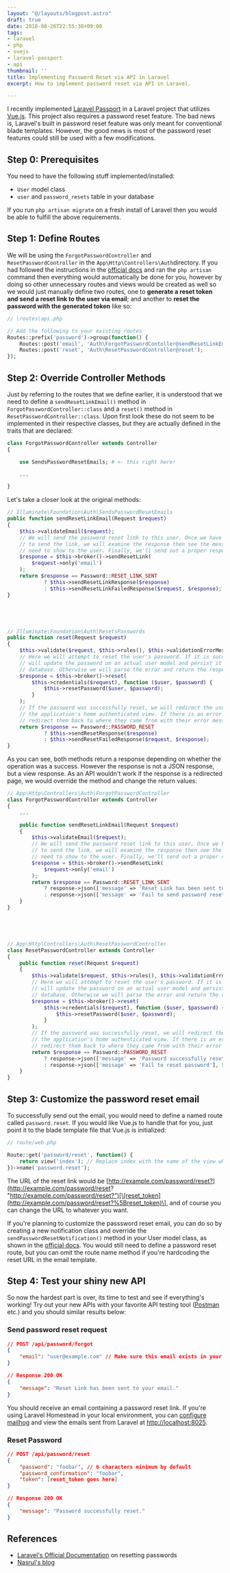 ```yaml
---
layout: "@/layouts/blogpost.astro"
draft: true
date: 2018-08-26T22:55:38+09:00
tags:
- laravel
- php
- vuejs
- laravel-passport
- api
thumbnail: ''
title: Implementing Password Reset via API in Laravel
excerpt: How to implement password reset via API in Laravel.

---
```

I recently implemented [Laravel Passport](https://laravel.com/docs/5.6/passport) in a Laravel project that utilizes [Vue.js](https://vuejs.org/). This project also requires a password reset feature. The bad news is, Laravel's built in password reset feature was only meant for conventional blade templates. However, the good news is most of the password reset features could still be used with a few modifications.

## Step 0: Prerequisites

You need to have the following stuff implemented/installed:

* `User` model class
* `user` and `password_resets` table in your database

If you run `php artisan migrate` on a fresh install of Laravel then you would be able to fulfill the above requirements.

## Step 1: Define Routes

We will be using the `ForgotPasswordController` and `ResetPasswordController` in the `App\Http\Controllers\Auth`directory. If you had followed the instructions in the [official docs](https://laravel.com/docs/5.6/passwords) and ran the `php artisan` command then everything would automatically be done for you, however by doing so other unnecessary routes and views would be created as well so we would just manually define two routes, one to **generate a reset token and send a reset link to the user via email**; and another to **reset the password with the generated token** like so:

```php
// \routes\api.php

// Add the following to your existing routes
Routes::prefix('password')->group(function() {
    Routes::post('email', 'Auth\ForgotPasswordContoller@sendResetLinkEmail');
    Routes::post('reset', 'Auth\ResetPasswordController@reset');
});
```

## Step 2: Override Controller Methods

Just by referring to the routes that we define earlier, it is understood that we need to define a `sendResetLinkEmail()` method in `ForgotPasswordController::class` and a `reset()` method in `ResetPasswordController::class`. Upon first look these do not seem to be implemented in their respective classes, but they are actually defined in the traits that are declared:

```php
class ForgotPasswordController extends Controller
{

    use SendsPasswordResetEmails; # <- this right here!

    ...

}
```

Let's take a closer look at the original methods:

```php
// Illuminate\Foundation\Auth\SendsPasswordResetEmails
public function sendResetLinkEmail(Request $request)
{
    $this->validateEmail($request);
    // We will send the password reset link to this user. Once we have attempted
    // to send the link, we will examine the response then see the message we
    // need to show to the user. Finally, we'll send out a proper response.
    $response = $this->broker()->sendResetLink(
        $request->only('email')
    );
    return $response == Password::RESET_LINK_SENT
            ? $this->sendResetLinkResponse($response)
            : $this->sendResetLinkFailedResponse($request, $response);
}





// Illuminate\Foundation\Auth\ResetsPasswords
public function reset(Request $request)
{
    $this->validate($request, $this->rules(), $this->validationErrorMessages());
    // Here we will attempt to reset the user's password. If it is successful we
    // will update the password on an actual user model and persist it to the
    // database. Otherwise we will parse the error and return the response.
    $response = $this->broker()->reset(
        $this->credentials($request), function ($user, $password) {
            $this->resetPassword($user, $password);
        }
    );
    // If the password was successfully reset, we will redirect the user back to
    // the application's home authenticated view. If there is an error we can
    // redirect them back to where they came from with their error message.
    return $response == Password::PASSWORD_RESET
            ? $this->sendResetResponse($response)
            : $this->sendResetFailedResponse($request, $response);
}
```

As you can see, both methods return a response depending on whether the operation was a success. However the response is not a JSON response, but a view response. As an API wouldn't work if the response is a redirected page, we would override the method and change the return values:

```php
// App\Http\Controllers\Auth\ForgotPasswordController
class ForgotPasswordController extends Controller
{
    ...

    public function sendResetLinkEmail(Request $request)
    {
        $this->validateEmail($request);
        // We will send the password reset link to this user. Once we have attempted
        // to send the link, we will examine the response then see the message we
        // need to show to the user. Finally, we'll send out a proper response.
        $response = $this->broker()->sendResetLink(
            $request->only('email')
        );
        return $response == Password::RESET_LINK_SENT
            ? response->json(['message' => 'Reset Link has been sent to your email.'], 200)
            : response->json(['message' => 'Fail to send password reset email'], 500);
    }
}





// App\Http\Controllers\Auth\ResetPasswordController
class ResetPasswordController extends Controller
{
    public function reset(Request $request)
    {
        $this->validate($request, $this->rules(), $this->validationErrorMessages());
        // Here we will attempt to reset the user's password. If it is successful we
        // will update the password on an actual user model and persist it to the
        // database. Otherwise we will parse the error and return the response.
        $response = $this->broker()->reset(
            $this->credentials($request), function ($user, $password) {
                $this->resetPassword($user, $password);
            }
        );
        // If the password was successfully reset, we will redirect the user back to
        // the application's home authenticated view. If there is an error we can
        // redirect them back to where they came from with their error message.
        return $response == Password::PASSWORD_RESET
            ? response->json(['message' => 'Password successfully reset.'], 200)
            : response->json(['message' => 'Fail to reset password'], 500);
    }
}
```
    

## Step 3: Customize the password reset email

To successfully send out the email, you would need to define a named route called `password.reset`. If you would like Vue.js to handle that for you, just point it to the blade template file that Vue.js is initialized:

```php
// route/web.php

Route::get('password/reset', function() {
    return view('index'); // Replace index with the name of the view where Vue.js is initialized
})->name('password.reset');
```

The URL of the reset link would be [http://example.com/password/reset?](http://example.com/password/reset? "http://example.com/password/reset?")[\[reset_token](http://example.com/password/reset?%5Breset_token)\], and of course you can change the URL to whatever you want.

If you're planning to customize the passsword reset email, you can do so by creating a new notification class and override the `sendPasswordResetNotification()` method in your User model class, as shown in the [official docs](https://laravel.com/docs/5.6/passwords#password-customization). You would still need to define a password reset route, but you can omit the route name method if you're hardcoding the reset URL in the email template.

## Step 4: Test your shiny new API

So now the hardest part is over, its time to test and see if everything's working! Try out your new APIs with your favorite API testing tool ([Postman](https://www.getpostman.com/) etc.) and you should similar results below:

### Send password reset request

```json
// POST /api/password/forgot
{
    "email": "user@example.com" // Make sure this email exists in your Users table!
}

// Response 200 OK
{
    "message": "Reset Link has been sent to your email."
}
```

You should receive an email containing a password reset link. If you're using Laravel Homestead in your local environment, you can [configure mailhog](https://laravel.com/docs/5.6/homestead#configuring-mailhog) and view the emails sent from Laravel at [http://localhost:8025](http://localhost:8025/).

### Reset Password

```json
// POST /api/password/reset
{
    "password": "foobar", // 6 characters minimum by default
    "password_confirmation": "foobar",
    "token": [reset_token goes here]
}

// Response 200 OK
{
    "message": "Password successfully reset."
}
```

## References

* [Laravel's Official Documentation](https://laravel.com/docs/5.6/passwords) on resetting passwords
* [Nasrul's blog](https://blog.nasrulhazim.com/2017/01/reset-your-password-from-api/)